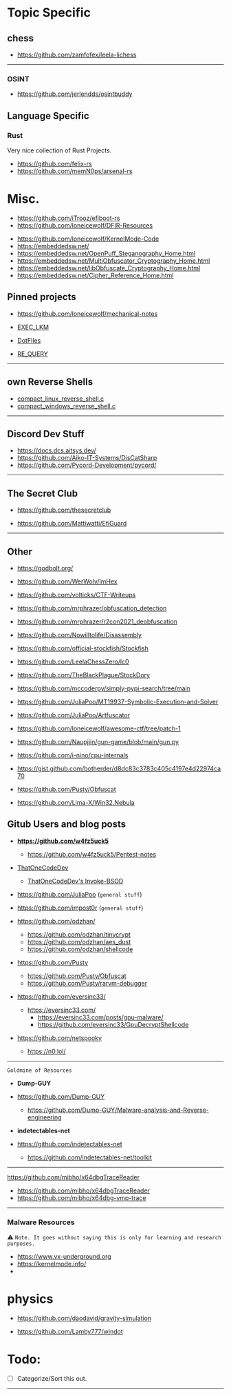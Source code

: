 # Topic Specific
## chess
- https://github.com/zamfofex/leela-lichess


***

### OSINT
- https://github.com/jerlendds/osintbuddy



## Language Specific
### Rust
Very nice collection of Rust Projects.
- https://github.com/felix-rs
- https://github.com/memN0ps/arsenal-rs




# Misc.
- https://github.com/iTrooz/efiboot-rs
- https://github.com/loneicewolf/DFIR-Resources
* https://github.com/loneicewolf/KernelMode-Code
* https://embeddedsw.net/
* https://embeddedsw.net/OpenPuff_Steganography_Home.html
* https://embeddedsw.net/MultiObfuscator_Cryptography_Home.html
* https://embeddedsw.net/libObfuscate_Cryptography_Home.html
* https://embeddedsw.net/Cipher_Reference_Home.html

## Pinned projects
* https://github.com/loneicewolf/mechanical-notes

* [EXEC_LKM](https://github.com/loneicewolf/EXEC_LKM)
* [DotFIles](https://github.com/loneicewolf/DotFiles)
* [RE_QUERY](https://github.com/loneicewolf/RE_QUERY)

---


## own Reverse Shells
* [compact_linux_reverse_shell.c](https://gist.github.com/loneicewolf/8232aad5722e1e7de9d92932b5a01597)
* [compact_windows_reverse_shell.c](https://gist.github.com/loneicewolf/03d71d65735d8b2d34b5c60b1232d144)


---
## Discord Dev Stuff
- https://docs.dcs.aitsys.dev/
- https://github.com/Aiko-IT-Systems/DisCatSharp
- https://github.com/Pycord-Development/pycord/

---
## The Secret Club
- https://github.com/thesecretclub
* https://github.com/Mattiwatti/EfiGuard
---
## Other
* https://godbolt.org/
* https://github.com/WerWolv/ImHex
* https://github.com/volticks/CTF-Writeups
* https://github.com/mrphrazer/obfuscation_detection
* https://github.com/mrphrazer/r2con2021_deobfuscation
* https://github.com/Nowilltolife/Disassembly

* https://github.com/official-stockfish/Stockfish
* https://github.com/LeelaChessZero/lc0
* https://github.com/TheBlackPlague/StockDory

* https://github.com/mccoderpy/simply-pypi-search/tree/main
* https://github.com/JuliaPoo/MT19937-Symbolic-Execution-and-Solver
* https://github.com/JuliaPoo/Artfuscator
* https://github.com/loneicewolf/awesome-ctf/tree/patch-1
* https://github.com/Naupjjin/gun-game/blob/main/gun.py
* https://github.com/i-nino/cpu-internals
* https://gist.github.com/botherder/d8dc83c3783c405c4197e4d22974ca70
* https://github.com/Pusty/Obfuscat
* https://github.com/Lima-X/Win32.Nebula

## Gitub Users and blog posts

- **https://github.com/w4fz5uck5**
    - https://github.com/w4fz5uck5/Pentest-notes


- [ThatOneCodeDev](https://github.com/ThatOneCodeDev)
    - [ThatOneCodeDev's Invoke-BSOD](https://github.com/ThatOneCodeDev/Invoke-BSOD)

- https://github.com/JuliaPoo (`general stuff`)
- https://github.com/impost0r (`general stuff`)


- https://github.com/odzhan/
  - https://github.com/odzhan/tinycrypt
  - https://github.com/odzhan/aes_dust
  - https://github.com/odzhan/shellcode

- https://github.com/Pusty
    - https://github.com/Pusty/Obfuscat
    - https://github.com/Pusty/rarvm-debugger

- https://github.com/eversinc33/
  - https://eversinc33.com/
      - https://eversinc33.com/posts/gpu-malware/
      - https://github.com/eversinc33/GpuDecryptShellcode

- https://github.com/netspooky
  - https://n0.lol/

***
`Goldmine of Resources`

- **Dump-GUY**
- https://github.com/Dump-GUY
  - https://github.com/Dump-GUY/Malware-analysis-and-Reverse-engineering

- **indetectables-net**
- https://github.com/indetectables-net
  - https://github.com/indetectables-net/toolkit

***
https://github.com/mibho/x64dbgTraceReader
- https://github.com/mibho/x64dbgTraceReader
- https://github.com/mibho/x64dbg-vmp-trace


***
### Malware Resources

⚠️ `Note. It goes without saying this is only for learning and research purposes.`

- https://www.vx-underground.org
- https://kernelmode.info/
- 


# physics
- https://github.com/daodavid/gravity-simulation




- https://github.com/Lamby777/windot



# Todo:
- [ ] Categorize/Sort this out.

***
